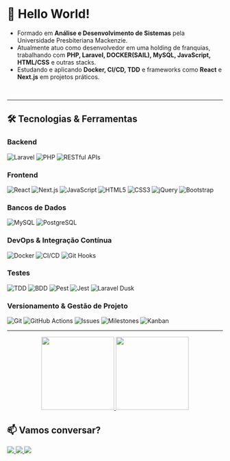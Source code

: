 # 👋 Hello World! 

- Formado em **Análise e Desenvolvimento de Sistemas** pela Universidade Presbiteriana Mackenzie.  
- Atualmente atuo como desenvolvedor em uma holding de franquias, trabalhando com **PHP, Laravel, DOCKER(SAIL), MySQL, JavaScript, HTML/CSS** e outras stacks.  
- Estudando e aplicando **Docker, CI/CD, TDD** e frameworks como **React** e **Next.js** em projetos práticos.
<br>

---

## 🛠️ Tecnologias & Ferramentas

### Backend
![Laravel](https://img.shields.io/badge/Laravel-FF2D20?style=for-the-badge&logo=laravel&logoColor=white) 
![PHP](https://img.shields.io/badge/PHP-777BB4?style=for-the-badge&logo=php&logoColor=white) 
![RESTful APIs](https://img.shields.io/badge/RESTful_APIs-000000?style=for-the-badge&logo=api&logoColor=white) 

### Frontend
![React](https://img.shields.io/badge/React-61DAFB?style=for-the-badge&logo=react&logoColor=black)
![Next.js](https://img.shields.io/badge/Next.js-000000?style=for-the-badge&logo=next.js&logoColor=white)
![JavaScript](https://img.shields.io/badge/JavaScript-F7DF1E?style=for-the-badge&logo=javascript&logoColor=black)
![HTML5](https://img.shields.io/badge/HTML5-E34F26?style=for-the-badge&logo=html5&logoColor=white)
![CSS3](https://img.shields.io/badge/CSS3-1572B6?style=for-the-badge&logo=css3&logoColor=white)
![jQuery](https://img.shields.io/badge/jQuery-0769AD?style=for-the-badge&logo=jquery&logoColor=white)
![Bootstrap](https://img.shields.io/badge/Bootstrap-563D7C?style=for-the-badge&logo=bootstrap&logoColor=white)


### Bancos de Dados
![MySQL](https://img.shields.io/badge/MySQL-4479A1?style=for-the-badge&logo=mysql&logoColor=white) 
![PostgreSQL](https://img.shields.io/badge/PostgreSQL-4169E1?style=for-the-badge&logo=postgresql&logoColor=white) 

### DevOps & Integração Contínua
![Docker](https://img.shields.io/badge/Docker-2496ED?style=for-the-badge&logo=docker&logoColor=white)
![CI/CD](https://img.shields.io/badge/CI/CD-000000?style=for-the-badge&logo=githubactions&logoColor=white)
![Git Hooks](https://img.shields.io/badge/Git_Hooks-F05032?style=for-the-badge&logo=git&logoColor=white)

### Testes
![TDD](https://img.shields.io/badge/TDD-000000?style=for-the-badge&logo=testinglibrary&logoColor=white)
![BDD](https://img.shields.io/badge/BDD-000000?style=for-the-badge&logo=cucumber&logoColor=white)
![Pest](https://img.shields.io/badge/Pest-000000?style=for-the-badge&logo=pestphp&logoColor=white)
![Jest](https://img.shields.io/badge/Jest-C21325?style=for-the-badge&logo=jest&logoColor=white)
![Laravel Dusk](https://img.shields.io/badge/Laravel_Dusk-FF2D20?style=for-the-badge&logo=laravel&logoColor=white)

### Versionamento & Gestão de Projeto
![Git](https://img.shields.io/badge/Git-F05032?style=for-the-badge&logo=git&logoColor=white)
![GitHub Actions](https://img.shields.io/badge/GitHub_Actions-2088FF?style=for-the-badge&logo=github-actions&logoColor=white)
![Issues](https://img.shields.io/badge/Issues-F28D1A?style=for-the-badge&logo=github&logoColor=white)
![Milestones](https://img.shields.io/badge/Milestones-6E5494?style=for-the-badge&logo=github&logoColor=white)
![Kanban](https://img.shields.io/badge/Kanban-0079BF?style=for-the-badge&logo=trello&logoColor=white)


---

<p align="center">
  <a href="https://github.com/gustavocamalionti" target="_blank">
    <img height="170em" src="https://github-readme-stats-eight-theta.vercel.app/api?username=gustavocamalionti&show_icons=true&theme=dracula&include_all_commits=true&count_private=true"/>
    <img height="170em" src="https://github-readme-stats-eight-theta.vercel.app/api/top-langs/?username=gustavocamalionti&layout=compact&langs_count=8&theme=dracula"/>
  </a>
</p>

## 📫 Vamos conversar?

<div align="start">
  <a href="mailto:gustavocamalionti@outlook.com">
    <img src="https://img.shields.io/badge/Microsoft_Outlook-0078D4?style=for-the-badge&logo=microsoft-outlook&logoColor=white" target="_blank">
  </a>
  
  <a href="https://www.linkedin.com/in/gustavocamalionti/" target="_blank">
    <img src="https://img.shields.io/badge/-LinkedIn-%230077B5?style=for-the-badge&logo=linkedin&logoColor=white">
  </a>
  
  <a href="https://api.whatsapp.com/send?phone=5519982230726" target="_blank">
    <img src="https://img.shields.io/badge/WhatsApp-25D366?style=for-the-badge&logo=whatsapp&logoColor=white">
  </a>
</div>

